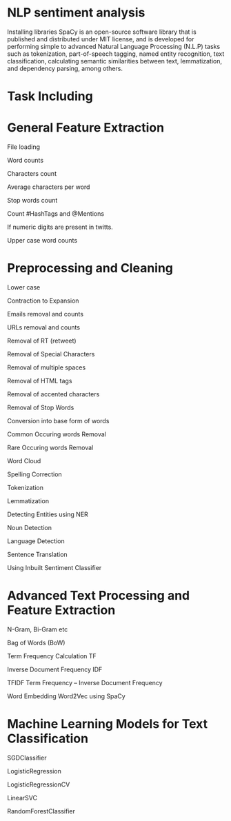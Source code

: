 # NLP sentiment analysis
Installing libraries
SpaCy is an open-source software library that is published and distributed under MIT license, and is developed for performing simple to advanced Natural Language Processing (N.L.P) tasks such as tokenization, part-of-speech tagging, named entity recognition, text classification, calculating semantic similarities between text, lemmatization, and dependency parsing, among others.

# Task Including
# General Feature Extraction

File loading

Word counts

Characters count

Average characters per word

Stop words count

Count #HashTags and @Mentions

If numeric digits are present in twitts.

Upper case word counts

# Preprocessing and Cleaning
Lower case

Contraction to Expansion

Emails removal and counts

URLs removal and counts

Removal of RT (retweet)

Removal of Special Characters

Removal of multiple spaces

Removal of HTML tags

Removal of accented characters

Removal of Stop Words

Conversion into base form of words

Common Occuring words Removal

Rare Occuring words Removal

Word Cloud

Spelling Correction

Tokenization

Lemmatization

Detecting Entities using NER

Noun Detection

Language Detection

Sentence Translation

Using Inbuilt Sentiment Classifier

# Advanced Text Processing and Feature Extraction
N-Gram, Bi-Gram etc

Bag of Words (BoW)

Term Frequency Calculation TF

Inverse Document Frequency IDF

TFIDF Term Frequency – Inverse Document Frequency

Word Embedding Word2Vec using SpaCy

# Machine Learning Models for Text Classification
SGDClassifier

LogisticRegression

LogisticRegressionCV

LinearSVC

RandomForestClassifier
